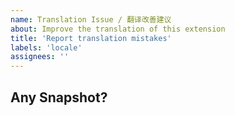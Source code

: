 ```yaml
---
name: Translation Issue / 翻译改善建议
about: Improve the translation of this extension
title: 'Report translation mistakes'
labels: 'locale'
assignees: ''
---
```


## Any Snapshot?


